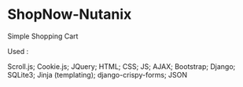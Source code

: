 # ShopNow-Nutanix
Simple Shopping Cart

Used :

Scroll.js;
Cookie.js;
JQuery;
HTML;
CSS;
JS;
AJAX;
Bootstrap;
Django;
SQLite3;
Jinja (templating);
django-crispy-forms;
JSON
